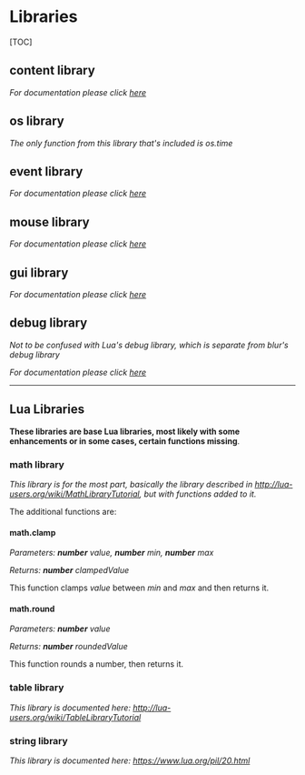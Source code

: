 # Libraries

[TOC]

## content library
*For documentation please click [here](content.md)*

## os library

*The only function from this library that's included is os.time*

## event library

*For documentation please click [here](event.md)*

## mouse library

*For documentation please click [here](mouse.md)*

## gui library

*For documentation please click [here](gui.md)*

## debug library
*Not to be confused with Lua's debug library, which is separate from blur's debug library*

*For documentation please click [here](debug.md)*

- - -

## Lua Libraries

**These libraries are base Lua libraries, most likely with some enhancements or in some cases, certain functions missing**.

### math library

*This library is for the most part, basically the library described in http://lua-users.org/wiki/MathLibraryTutorial, but with functions added to it.*

The additional functions are:

#### math.clamp

*Parameters: **number** value, **number** min, **number** max*

*Returns: **number** clampedValue*

This function clamps *value* between *min* and *max* and then returns it.

#### math.round

*Parameters: **number** value*

*Returns: **number** roundedValue*

This function rounds a number, then returns it.



### table library

*This library is documented here: http://lua-users.org/wiki/TableLibraryTutorial*



### string library

*This library is documented here: https://www.lua.org/pil/20.html*